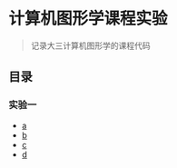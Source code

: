 # 计算机图形学课程实验

> 记录大三计算机图形学的课程代码

## 目录
###  实验一

- [a](./实验一/demos/a.html) 
- [b](./实验一/demos/b.html)
- [c](./实验一/demos/c.html)
- [d](./实验一/demos/d.html)
